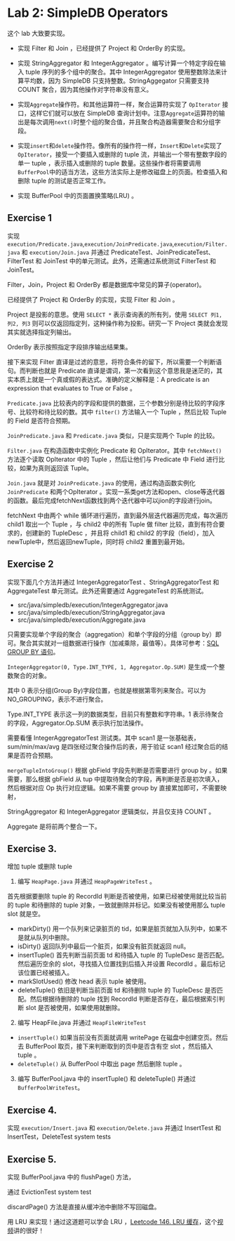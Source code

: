 # Lab 2: SimpleDB Operators

这个 lab 大致要实现。

* 实现 Filter 和 Join ，已经提供了 Project 和 OrderBy 的实现。

* 实现 StringAggregator 和 IntegerAggregator 。编写计算一个特定字段在输入 tuple 序列的多个组中的聚合。其中 IntegerAggregator 使用整数除法来计算平均数，因为 SimpleDB 只支持整数。StringAggegator 只需要支持 COUNT 聚合，因为其他操作对字符串没有意义。

* 实现`Aggregate`操作符。和其他运算符一样，聚合运算符实现了 `OpIterator` 接口，这样它们就可以放在 SimpleDB 查询计划中。注意`Aggregate`运算符的输出是每次调用`next()`时整个组的聚合值，并且聚合构造器需要聚合和分组字段。

* 实现`insert`和`delete`操作符。像所有的操作符一样，`Insert`和`Delete`实现了`OpIterator`，接受一个要插入或删除的 tuple 流，并输出一个带有整数字段的单一 tuple ，表示插入或删除的 tuple 数量。这些操作者将需要调用`BufferPool`中的适当方法，这些方法实际上是修改磁盘上的页面。检查插入和删除 tuple 的测试是否正常工作。

* 实现 BufferPool 中的页面置换策略(LRU) 。

## Exercise 1

实现 `execution/Predicate.java`,`execution/JoinPredicate.java`,`execution/Filter.java` 和 `execution/Join.java` 并通过 PredicateTest、JoinPredicateTest、FilterTest 和 JoinTest 中的单元测试。此外，还需通过系统测试 FilterTest 和 JoinTest。

Filter，Join，Project 和 OrderBy 都是数据库中常见的算子(operator)。

已经提供了 Project 和 OrderBy 的实现，实现 Filter 和 Join 。

Project 是投影的意思。使用 `SELECT *` 表示查询表的所有列，使用 `SELECT 列1, 列2, 列3` 则可以仅返回指定列，这种操作称为投影。研究一下 Project 类就会发现其实就选择指定列输出。

OrderBy 表示按照指定字段排序输出结果集。

接下来实现 Filter 直译是过滤的意思，将符合条件的留下，所以需要一个判断语句。而判断也就是 Predicate 直译是谓词，第一次看到这个意思我是迷茫的，其实本质上就是一个真或假的表达式。准确的定义解释是：A predicate is an expression that evaluates to True or False 。 

`Predicate.java` 比较表内的字段和提供的数据，三个参数分别是待比较的字段序号、比较符和待比较的数。其中 `filter()` 方法输入一个 Tuple ，然后比较 Tuple 的 Field 是否符合预期。

`JoinPredicate.java` 和 `Predicate.java` 类似，只是实现两个 Tuple 的比较。

`Filter.java` 在构造函数中实例化 Predicate 和 OpIterator。其中 `fetchNext()` 方法逐个读取 OpIterator 中的 Tuple ，然后让他们与 Predicate 中 Field 进行比较，如果为真则返回该 Tuple。

`Join.java` 就是对 `JoinPredicate.java` 的使用，通过构造函数实例化 `JoinPredicate` 和两个OpIterator 。实现一系类get方法和open、close等迭代器的函数。最后完成fetchNext函数找到两个迭代器中可以jion的字段进行join。

fetchNext 中由两个 while 循环进行遍历，直到最外层迭代器遍历完成，每次遍历 child1 取出一个 Tuple ，与 child2 中的所有 Tuple 做 filter 比较，直到有符合要求的，创建新的 TupleDesc ，并且将 child1 和 child2 的字段（field），加入newTuple中，然后返回newTuple，同时将 child2 重置到最开始。

## Exercise 2

实现下面几个方法并通过 IntegerAggregatorTest 、StringAggregatorTest 和 AggregateTest 单元测试。此外还需要通过 AggregateTest 的系统测试。

* src/java/simpledb/execution/IntegerAggregator.java
* src/java/simpledb/execution/StringAggregator.java
* src/java/simpledb/execution/Aggregate.java

只需要实现单个字段的聚合（aggregation）和单个字段的分组（group by）即可。聚合其实就对一组数据进行操作（加减乘除，最值等）。具体可参考：[SQL GROUP BY 语句](https://www.runoob.com/sql/sql-groupby.html)。

`IntegerAggregator(0, Type.INT_TYPE, 1, Aggregator.Op.SUM)` 是生成一个整数聚合的对象。

其中 0 表示分组(Group By)字段位置，也就是根据第零列来聚合。可以为 NO_GROUPING，表示不进行聚合。

Type.INT_TYPE 表示这一列的数据类型，目前只有整数和字符串。1 表示待聚合的字段，Aggregator.Op.SUM 表示执行加法操作。

需要看懂 IntegerAggregatorTest 测试类。其中 scan1 是一张基础表，sum/min/max/avg 是四张经过聚合操作后的表，用于验证 scan1 经过聚合后的结果是否符合预期。

`mergeTupleIntoGroup()` 根据 gbField 字段先判断是否需要进行 group by 。如果需要，那么根据 gbField 从 tup 中提取待聚合的字段，再判断是否是初次填入，然后根据对应 Op 执行对应逻辑。如果不需要 group by 直接累加即可，不需要映射，

StringAggregator 和 IntegerAggregator 逻辑类似，并且仅支持 COUNT 。

Aggregate 是将前两个整合一下。

## Exercise 3.

增加 tuple 或删除 tuple

1. 编写 `HeapPage.java` 并通过 `HeapPageWriteTest` 。

首先根据要删除 tuple 的 RecordId 判断是否被使用，如果已经被使用就比较当前的 tuple 和待删除的 tuple 对象，一致就删除并标记。如果没有被使用那么 tuple slot 就是空。

* markDirty() 用一个队列来记录脏页的 tid，如果是脏页就加入队列中，如果不是就从队列中删除。
* isDirty() 返回队列中最后一个脏页，如果没有脏页就返回 null。
* insertTuple() 首先判断当前页面 td 和待插入 tuple 的 TupleDesc 是否匹配。然后遍历空余的 slot，寻找插入位置找到后插入并设置 RecordId 。最后标记该位置已经被插入。
* markSlotUsed() 修改 head 表示 tuple 被使用。
* deleteTuple() 依旧是判断当前页面 td 和待删除 tuple 的 TupleDesc 是否匹配。然后根据待删除的 tuple 找到 RecordId 判断是否存在，最后根据索引判断 slot 是否被使用，如果使用就删除。

2. 编写 HeapFile.java 并通过 `HeapFileWriteTest` 

* `insertTuple()` 如果当前没有页面就调用 writePage 在磁盘中创建空页。然后去 BufferPool 取页，接下来判断取到的页中是否含有空 slot ，然后插入 tuple 。
* `deleteTuple()` 从 BufferPool 中取出 page 然后删除 tuple 。

3. 编写 BufferPool.java 中的 insertTuple() 和 deleteTuple() 并通过 `BufferPoolWriteTest`。

## Exercise 4.

实现 `execution/Insert.java` 和 `execution/Delete.java` 并通过 InsertTest 和 InsertTest，DeleteTest system tests

## Exercise 5.

实现 BufferPool.java 中的 flushPage() 方法，

通过 EvictionTest system test

discardPage() 方法是直接从缓冲池中删除不写回磁盘。

用 LRU 来实现！通过这道题可以学会 LRU ，[Leetcode 146. LRU 缓存](https://leetcode-cn.com/problems/lru-cache/)，这个[视频](https://www.bilibili.com/video/BV1hp4y1x7MH)讲的很好！ 